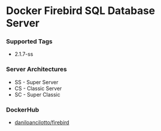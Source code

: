 # Docker Firebird SQL Database Server

### Supported Tags
* 2.1.7-ss

### Server Architectures
* SS - Super Server
* CS - Classic Server
* SC - Super Classic

### DockerHub
* [daniloancilotto/firebird](https://hub.docker.com/r/daniloancilotto/firebird/)
